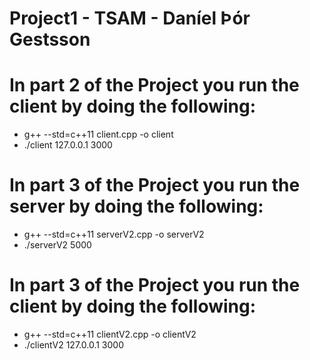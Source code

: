 # Project1 - TSAM - Daníel Þór Gestsson
# In part 2 of the Project you run the client by doing the following:
- g++ --std=c++11 client.cpp -o client
- ./client 127.0.0.1 3000
# In part 3 of the Project you run the server by doing the following:
- g++ --std=c++11 serverV2.cpp -o serverV2
- ./serverV2 5000
# In part 3 of the Project you run the client by doing the following:
- g++ --std=c++11 clientV2.cpp -o clientV2
- ./clientV2 127.0.0.1 3000

